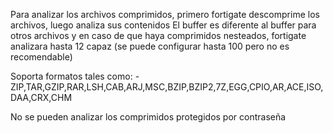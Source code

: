 Para analizar los archivos comprimidos, primero fortigate descomprime los archivos, luego analiza sus contenidos
El buffer es diferente al buffer para otros archivos y en caso de que haya comprimidos nesteados, fortigate analizara hasta 12 capaz (se puede configurar hasta 100 pero no es recomendable)

Soporta formatos tales como:
-ZIP,TAR,GZIP,RAR,LSH,CAB,ARJ,MSC,BZIP,BZIP2,7Z,EGG,CPIO,AR,ACE,ISO,DAA,CRX,CHM

No se pueden analizar los comprimidos protegidos por contraseña